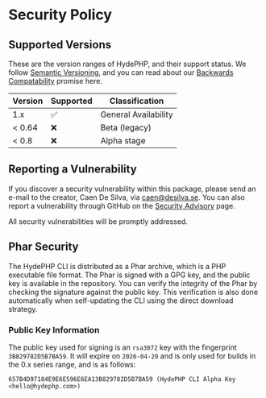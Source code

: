 # Security Policy

## Supported Versions

These are the version ranges of HydePHP, and their support status. We follow [Semantic Versioning](https://semver.org), and you can read about our [Backwards Compatability](https://github.com/hydephp/policies/blob/master/backwards-compatability.md) promise here.

| Version | Supported          | Classification       |
|---------|--------------------|----------------------|
| 1.x     | :white_check_mark: | General Availability |
| < 0.64  | :x:                | Beta (legacy)        |
| < 0.8   | :x:                | Alpha stage          |


## Reporting a Vulnerability

If you discover a security vulnerability within this package, please send an e-mail to the creator, Caen De Silva, via caen@desilva.se.
You can also report a vulnerability through GitHub on the [Security Advisory](https://github.com/hydephp/develop/security/advisories) page.

All security vulnerabilities will be promptly addressed.

## Phar Security

The HydePHP CLI is distributed as a Phar archive, which is a PHP executable file format.
The Phar is signed with a GPG key, and the public key is available in the repository.
You can verify the integrity of the Phar by checking the signature against the public key.
This verification is also done automatically when self-updating the CLI using the direct download strategy.

### Public Key Information

The public key used for signing is an `rsa3072` key with the fingerprint `3B829782D5B7BA59`. It will expire on `2026-04-20` and is only used for builds in the 0.x series range, and is as follows:

```
657B4D97184E9E6E596E6EA13B829782D5B7BA59 (HydePHP CLI Alpha Key <hello@hydephp.com>)
```

